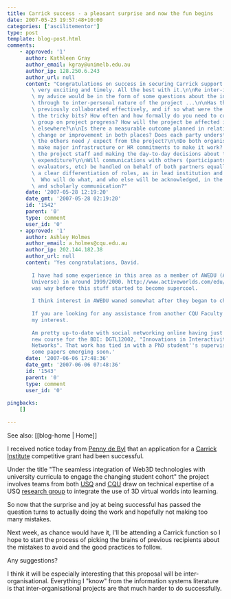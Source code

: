 ```yaml
---
title: Carrick success - a pleasant surprise and now the fun begins
date: 2007-05-23 19:57:48+10:00
categories: ['ascilitementor']
type: post
template: blog-post.html
comments:
    - approved: '1'
      author: Kathleen Gray
      author_email: kgray@unimelb.edu.au
      author_ip: 128.250.6.243
      author_url: null
      content: "Congratulations on success in securing Carrick support!  The project sounds\
        \ very exciting and timely. All the best with it.\n\nRe inter-institutional collaboration,\
        \ my advice would be in the form of some questions about the inter-organisational\
        \ through to inter-personal nature of the project ...\n\nHas the group of people\
        \ previously collaborated effectively, and if so what were the factors and also\
        \ the tricky bits? How often and how formally do you need to confer as a whole\
        \ group on project progress? How will the project be affected if someone moves\
        \ elsewhere?\n\nIs there a measurable outcome planned in relation to organisational\
        \ change or improvement in both places? Does each party understand what outcomes\
        \ the others need / expect from the project?\n\nDo both organisations have to\
        \ make major infrastructure or HR commitments to make it work? Who\u2019s managing\
        \ the project staff and making the day-to-day decisions about timelines and budget\
        \ expenditure?\n\nWill communications with others (participants, testers, implementers,\
        \ evaluators, etc) be handled on behalf of both partners equally, or is there\
        \ a clear differentiation of roles, as in lead institution and support institution?\
        \  Who will do what, and who else will be acknowledged, in the plans for dissemination\
        \ and scholarly communication?"
      date: '2007-05-28 12:19:20'
      date_gmt: '2007-05-28 02:19:20'
      id: '1542'
      parent: '0'
      type: comment
      user_id: '0'
    - approved: '1'
      author: Ashley Holmes
      author_email: a.holmes@cqu.edu.au
      author_ip: 202.144.182.38
      author_url: null
      content: 'Yes congratulations, David.
    
        I have had some experience in this area as a member of AWEDU (Active Worlds Educational
        Universe) in around 1999/2000. http://www.activeworlds.com/edu/index.asp That
        was way before this stuff started to become supercool.
    
        I think interest in AWEDU waned somewhat after they began to charge for involvement.
    
        If you are looking for any assistance from another CQU Faculty please register
        my interest.
    
        Am pretty up-to-date with social networking online having just developed the a
        new course for the BDI: DGTL12002, "Innovations in Interactivity &amp; Social
        Networks". That work has tied in with a PhD student''s supervision and I anticipate
        some papers emerging soon.'
      date: '2007-06-06 17:48:36'
      date_gmt: '2007-06-06 07:48:36'
      id: '1543'
      parent: '0'
      type: comment
      user_id: '0'
    
pingbacks:
    []
    
---
```


See also: [[blog-home | Home]]

I received notice today from [Penny de Byl](http://www.sci.usq.edu.au/staff/bailliep/) that an application for a [Carrick Institute](http://www.carrickinstitute.edu.au/carrick/go) competitive grant had been successful.

Under the title "The seamless integration of Web3D technologies with university curricula to engage the changing student cohort" the project involves teams from both [USQ](http://www.usq.edu.au/) and [CQU](http://www.cqu.edu.au) draw on technical expertise of a USQ [research group](http://www.alivex3d.org/tiki-index.php) to integrate the use of 3D virtual worlds into learning.

So now that the surprise and joy at being successful has passed the question turns to actually doing the work and hopefully not making too many mistakes.

Next week, as chance would have it, I'll be attending a Carrick function so I hope to start the process of picking the brains of previous recipients about the mistakes to avoid and the good practices to follow.

Any suggestions?

I think it will be especially interesting that this proposal will be inter-organisational. Everything I "know" from the information systems literature is that inter-organisational projects are that much harder to do successfully.
